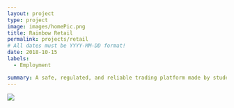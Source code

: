 ```yaml
---
layout: project
type: project
image: images/homePic.png
title: Rainbow Retail
permalink: projects/retail
# All dates must be YYYY-MM-DD format!
date: 2018-10-15
labels:
  - Employment

summary: A safe, regulated, and reliable trading platform made by students for students.
---
```


<img class="ui image" src="../images/profilePic.png.png">